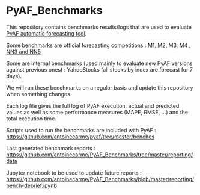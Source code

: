 # PyAF_Benchmarks

This repository contains benchmarks results/logs that are used to evaluate [PyAF automatic forecasting tool](https://github.com/antoinecarme/pyaf).

Some benchmarks are official forecasting competitions : [M1, M2, M3, M4 , NN3 and NN5](https://en.wikipedia.org/wiki/Makridakis_Competitions)

Some are internal benchmarks (used mainly to evaluate new PyAF versions against previous ones) : YahooStocks (all stocks by index are forecast for 7 days).

We will run these benchmarks on a regular basis and update this repository when something changes.

Each log file gives the full log of PyAF execution, actual and predicted values as well as some performance measures (MAPE, RMSE, ...) and the total execution time.

Scripts used to run the benchmarks are included with PyAF : https://github.com/antoinecarme/pyaf/tree/master/benches

Last generated benchmark reports : https://github.com/antoinecarme/PyAF_Benchmarks/tree/master/reporting/data

Jupyter notebook to be used to update future reports : https://github.com/antoinecarme/PyAF_Benchmarks/blob/master/reporting/bench-debrief.ipynb
